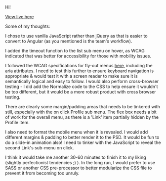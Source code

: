 Hi!

[View live here](https://leandrar.github.io/leandra-nav-exercise/)

Some of my thoughts:

I chose to use vanilla JavaScript rather than jQuery as that is easier to convert to Angular (as you mentioned is the team's workflow).

I added the timeout function to the list sub menu on hover, as WCAG indicated that was better for accessibility for those with mobility issues.

I followed the WCAG specifications for fly-out menus [here](https://www.w3.org/WAI/tutorials/menus/flyout/), including the aria attributes.  I need to test this further to ensure keyboard navigation is appropriate & would test it with a screen reader to make sure it is semantically logical and easy to follow.  I would also perform cross-browser testing - I did add the Normalize code to the CSS to help ensure it wouldn't be too different, but it would be a more robust product with cross browser testing.

There are clearly some margin/padding areas that needs to be tinkered with still, especially with the on click Profile sub menu.  The flex box needs a bit of work for the overall menu, as there is a 'Link' item partially hidden by the Profile item.

I also need to format the mobile menu when it is revealed.  I would add different margins & padding to better render it to the PSD.  It would be fun to do a slide-in animation also!  I need to tinker with the JavaScript to reveal the second Link's sub-menu on click.

I think it would take me another 30-60 minutes to finish it to my liking (slightly perfectionist tendencies ;) ). In the long run, I would prefer to use SASS or another CSS pre-processor to better modularize the CSS file to prevent it from becoming too unruly.
